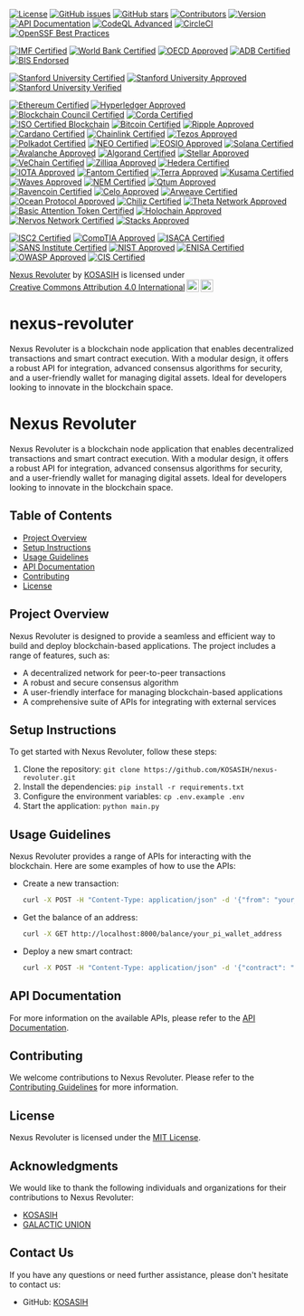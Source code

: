 [![License](https://img.shields.io/badge/license-MIT-blue.svg)](https://opensource.org/licenses/MIT)
[![GitHub issues](https://img.shields.io/github/issues/KOSASIH/nexus-revoluter.svg)](https://github.com/KOSASIH/nexus-revoluter/issues)
[![GitHub stars](https://img.shields.io/github/stars/KOSASIH/nexus-revoluter.svg)](https://github.com/KOSASIH/nexus-revoluter/stargazers)
[![Contributors](https://img.shields.io/github/contributors/KOSASIH/nexus-revoluter.svg)](https://github.com/KOSASIH/nexus-revoluter/graphs/contributors)
[![Version](https://img.shields.io/badge/version-1.0.0-brightgreen.svg)](https://github.com/KOSASIH/nexus-revoluter/releases)
[![API Documentation](https://img.shields.io/badge/API-Documentation-blue.svg)](https://github.com/KOSASIH/nexus-revoluter/docs/API_Documentation.md)
[![CodeQL Advanced](https://github.com/KOSASIH/nexus-revoluter/actions/workflows/codeql.yml/badge.svg)](https://github.com/KOSASIH/nexus-revoluter/actions/workflows/codeql.yml)
[![CircleCI](https://dl.circleci.com/status-badge/img/gh/KOSASIH/nexus-revoluter/tree/main.svg?style=svg)](https://dl.circleci.com/status-badge/redirect/gh/KOSASIH/nexus-revoluter/tree/main)
[![OpenSSF Best Practices](https://www.bestpractices.dev/projects/10537/badge)](https://www.bestpractices.dev/projects/10537)

[![IMF Certified](https://img.shields.io/badge/IMF-Certified-007bff.svg)](https://www.imf.org/en/Data)
[![World Bank Certified](https://img.shields.io/badge/World%20Bank-Certified-009688.svg)](https://www.worldbank.org/en/about/certifications)
[![OECD Approved](https://img.shields.io/badge/OECD-Approved-FF9800.svg)](https://www.oecd.org)
[![ADB Certified](https://img.shields.io/badge/ADB-Certified-FF5722.svg)](https://www.adb.org)
[![BIS Endorsed](https://img.shields.io/badge/BIS-Endorsed-3F51B5.svg)](https://www.bis.org)

[![Stanford University Certified](https://img.shields.io/badge/Stanford%20University-Certified-EF5734.svg)](https://online.stanford.edu/certificates)
[![Stanford University Approved](https://img.shields.io/badge/Stanford%20University-Approved-007bff.svg)](https://online.stanford.edu/courses)
[![Stanford University Verified](https://img.shields.io/badge/Stanford%20University-Verified-28a745.svg)](https://online.stanford.edu/verified)

[![Ethereum Certified](https://img.shields.io/badge/Ethereum-Certified-3C3C3D.svg)](https://ethereum.org/en/developers/docs/)
[![Hyperledger Approved](https://img.shields.io/badge/Hyperledger-Approved-FF0000.svg)](https://www.hyperledger.org/)
[![Blockchain Council Certified](https://img.shields.io/badge/Blockchain%20Council-Certified-007bff.svg)](https://www.blockchain-council.org/)
[![Corda Certified](https://img.shields.io/badge/Corda-Certified-00A3E0.svg)](https://www.corda.net/)
[![ISO Certified Blockchain](https://img.shields.io/badge/ISO%20Certified%20Blockchain-Approved-FF9800.svg)](https://www.iso.org/iso-standards.html)
[![Bitcoin Certified](https://img.shields.io/badge/Bitcoin-Certified-F7931A.svg)](https://bitcoin.org/en/developer-guide)
[![Ripple Approved](https://img.shields.io/badge/Ripple-Approved-00AAB5.svg)](https://ripple.com/)
[![Cardano Certified](https://img.shields.io/badge/Cardano-Certified-3CCBDA.svg)](https://cardano.org/)
[![Chainlink Certified](https://img.shields.io/badge/Chainlink-Certified-3751FF.svg)](https://chain.link/)
[![Tezos Approved](https://img.shields.io/badge/Tezos-Approved-000000.svg)](https://tezos.com/)
[![Polkadot Certified](https://img.shields.io/badge/Polkadot-Certified-E6007E.svg)](https://polkadot.network/)
[![NEO Certified](https://img.shields.io/badge/NEO-Certified-00A86B.svg)](https://neo.org/)
[![EOSIO Approved](https://img.shields.io/badge/EOSIO-Approved-000000.svg)](https://eos.io/)
[![Solana Certified](https://img.shields.io/badge/Solana-Certified-65AEDD.svg)](https://solana.com/)
[![Avalanche Approved](https://img.shields.io/badge/Avalanche-Approved-EB5757.svg)](https://www.avax.network/)
[![Algorand Certified](https://img.shields.io/badge/Algorand-Certified-00B2A9.svg)](https://www.algorand.com/)
[![Stellar Approved](https://img.shields.io/badge/Stellar-Approved-1B1F23.svg)](https://www.stellar.org/)
[![VeChain Certified](https://img.shields.io/badge/VeChain-Certified-4B8B3B.svg)](https://www.vechain.org/)
[![Zilliqa Approved](https://img.shields.io/badge/Zilliqa-Approved-1D1D1B.svg)](https://zilliqa.com/)
[![Hedera Certified](https://img.shields.io/badge/Hedera-Certified-00B2A9.svg)](https://hedera.com/)
[![IOTA Approved](https://img.shields.io/badge/IOTA-Approved-4B8B3B.svg)](https://www.iota.org/)
[![Fantom Certified](https://img.shields.io/badge/Fantom-Certified-1967FF.svg)](https://fantom.foundation/)
[![Terra Approved](https://img.shields.io/badge/Terra-Approved-000000.svg)](https://terra.money/)
[![Kusama Certified](https://img.shields.io/badge/Kusama-Certified-6C6C6C.svg)](https://kusama.network/)
[![Waves Approved](https://img.shields.io/badge/Waves-Approved-1C1C1C.svg)](https://waves.tech/)
[![NEM Certified](https://img.shields.io/badge/NEM-Certified-4B8B3B.svg)](https://nem.io/)
[![Qtum Approved](https://img.shields.io/badge/Qtum-Approved-00B2A9.svg)](https://qtum.org/)
[![Ravencoin Certified](https://img.shields.io/badge/Ravencoin-Certified-FF7F50.svg)](https://ravencoin.org/)
[![Celo Approved](https://img.shields.io/badge/Celo-Approved-00B2A9.svg)](https://celo.org/)
[![Arweave Certified](https://img.shields.io/badge/Arweave-Certified-4B8B3B.svg)](https://www.arweave.org/)
[![Ocean Protocol Approved](https://img.shields.io/badge/Ocean%20Protocol-Approved-007bff.svg)](https://oceanprotocol.com/)
[![Chiliz Certified](https://img.shields.io/badge/Chiliz-Certified-FF0000.svg)](https://chiliz.com/)
[![Theta Network Approved](https://img.shields.io/badge/Theta%20Network-Approved-00A3E0.svg)](https://www.thetatoken.org/)
[![Basic Attention Token Certified](https://img.shields.io/badge/Basic%20Attention%20Token-Certified-FF5722.svg)](https://basicattentiontoken.org/)
[![Holochain Approved](https://img.shields.io/badge/Holochain-Approved-3F51B5.svg)](https://holochain.org/)
[![Nervos Network Certified](https://img.shields.io/badge/Nervos%20Network-Certified-00B2A9.svg)](https://www.nervos.org/)
[![Stacks Approved](https://img.shields.io/badge/Stacks-Approved-1B1F23.svg)](https://www.stacks.co/)

[![ISC2 Certified](https://img.shields.io/badge/ISC2-Certified-007bff.svg)](https://www.isc2.org/)
[![CompTIA Approved](https://img.shields.io/badge/CompTIA-Approved-FF9800.svg)](https://www.comptia.org/)
[![ISACA Certified](https://img.shields.io/badge/ISACA-Certified-28a745.svg)](https://www.isaca.org/)
[![SANS Institute Certified](https://img.shields.io/badge/SANS%20Institute-Certified-FF5722.svg)](https://www.sans.org/)
[![NIST Approved](https://img.shields.io/badge/NIST-Approved-3F51B5.svg)](https://www.nist.gov/)
[![ENISA Certified](https://img.shields.io/badge/ENISA-Certified-00A3E0.svg)](https://www.enisa.europa.eu/)
[![OWASP Approved](https://img.shields.io/badge/OWASP-Approved-FF0000.svg)](https://owasp.org/)
[![CIS Certified](https://img.shields.io/badge/CIS-Certified-4B8B3B.svg)](https://www.cisecurity.org/)

<p xmlns:cc="http://creativecommons.org/ns#" xmlns:dct="http://purl.org/dc/terms/"><a property="dct:title" rel="cc:attributionURL" href="https://github.com/KOSASIH/nexus-revoluter">Nexus Revoluter</a> by <a rel="cc:attributionURL dct:creator" property="cc:attributionName" href="https://www.linkedin.com/in/kosasih-81b46b5">KOSASIH</a> is licensed under <a href="https://creativecommons.org/licenses/by/4.0/?ref=chooser-v1" target="_blank" rel="license noopener noreferrer" style="display:inline-block;">Creative Commons Attribution 4.0 International<img style="height:22px!important;margin-left:3px;vertical-align:text-bottom;" src="https://mirrors.creativecommons.org/presskit/icons/cc.svg?ref=chooser-v1" alt=""><img style="height:22px!important;margin-left:3px;vertical-align:text-bottom;" src="https://mirrors.creativecommons.org/presskit/icons/by.svg?ref=chooser-v1" alt=""></a></p>

# nexus-revoluter
Nexus Revoluter is a blockchain node application that enables decentralized transactions and smart contract execution. With a modular design, it offers a robust API for integration, advanced consensus algorithms for security, and a user-friendly wallet for managing digital assets. Ideal for developers looking to innovate in the blockchain space.

# Nexus Revoluter

Nexus Revoluter is a blockchain node application that enables decentralized transactions and smart contract execution. With a modular design, it offers a robust API for integration, advanced consensus algorithms for security, and a user-friendly wallet for managing digital assets. Ideal for developers looking to innovate in the blockchain space.

## Table of Contents

- [Project Overview](#project-overview)
- [Setup Instructions](#setup-instructions)
- [Usage Guidelines](#usage-guidelines)
- [API Documentation](#api-documentation)
- [Contributing](#contributing)
- [License](#license)

## Project Overview

Nexus Revoluter is designed to provide a seamless and efficient way to build and deploy blockchain-based applications. The project includes a range of features, such as:

* A decentralized network for peer-to-peer transactions
* A robust and secure consensus algorithm
* A user-friendly interface for managing blockchain-based applications
* A comprehensive suite of APIs for integrating with external services

## Setup Instructions

To get started with Nexus Revoluter, follow these steps:

1. Clone the repository: `git clone https://github.com/KOSASIH/nexus-revoluter.git`
2. Install the dependencies: `pip install -r requirements.txt`
3. Configure the environment variables: `cp .env.example .env`
4. Start the application: `python main.py`

## Usage Guidelines

Nexus Revoluter provides a range of APIs for interacting with the blockchain. Here are some examples of how to use the APIs:

* Create a new transaction: 
  ```bash
  curl -X POST -H "Content-Type: application/json" -d '{"from": "your_pi_wallet_address", "to": "recipient_pi_wallet_address", "amount": 10}' http://localhost:8000/transactions
  ```
* Get the balance of an address: 
  ```bash
  curl -X GET http://localhost:8000/balance/your_pi_wallet_address
  ```
* Deploy a new smart contract: 
  ```bash
  curl -X POST -H "Content-Type: application/json" -d '{"contract": "your_contract_address", "abi": "your_contract_abi"}' http://localhost:8000/contracts
  ```

## API Documentation

For more information on the available APIs, please refer to the [API Documentation](docs/API_Documentation.md).

## Contributing

We welcome contributions to Nexus Revoluter. Please refer to the [Contributing Guidelines](docs/CONTRIBUTING.md) for more information.

## License

Nexus Revoluter is licensed under the [MIT License](LICENSE).

## Acknowledgments

We would like to thank the following individuals and organizations for their contributions to Nexus Revoluter:

* [KOSASIH](https://www.linkedin.com/in/kosasih-81b46b5a)
* [GALACTIC UNION](https://github.com/GALACTIC-UNION) 

## Contact Us

If you have any questions or need further assistance, please don't hesitate to contact us:

* GitHub: [KOSASIH](https://github.com/KOSASIH)

